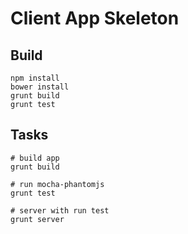 # Client App Skeleton

## Build

```
npm install
bower install
grunt build
grunt test
```

## Tasks

```
# build app
grunt build

# run mocha-phantomjs
grunt test

# server with run test
grunt server
```
